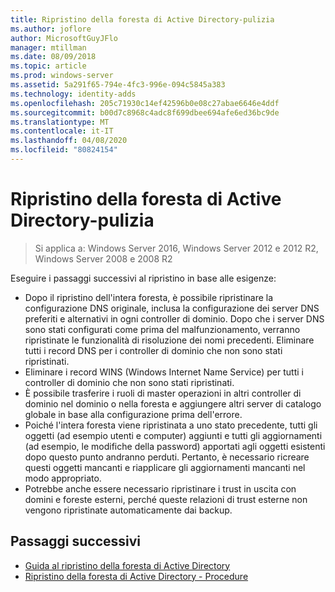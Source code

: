 ```yaml
---
title: Ripristino della foresta di Active Directory-pulizia
ms.author: joflore
author: MicrosoftGuyJFlo
manager: mtillman
ms.date: 08/09/2018
ms.topic: article
ms.prod: windows-server
ms.assetid: 5a291f65-794e-4fc3-996e-094c5845a383
ms.technology: identity-adds
ms.openlocfilehash: 205c71930c14ef42596b0e08c27abae6646e4ddf
ms.sourcegitcommit: b00d7c8968c4adc8f699dbee694afe6ed36bc9de
ms.translationtype: MT
ms.contentlocale: it-IT
ms.lasthandoff: 04/08/2020
ms.locfileid: "80824154"
---
```

# <a name="ad-forest-recovery---cleanup"></a>Ripristino della foresta di Active Directory-pulizia

>Si applica a: Windows Server 2016, Windows Server 2012 e 2012 R2, Windows Server 2008 e 2008 R2

 Eseguire i passaggi successivi al ripristino in base alle esigenze:  
  
- Dopo il ripristino dell'intera foresta, è possibile ripristinare la configurazione DNS originale, inclusa la configurazione dei server DNS preferiti e alternativi in ogni controller di dominio. Dopo che i server DNS sono stati configurati come prima del malfunzionamento, verranno ripristinate le funzionalità di risoluzione dei nomi precedenti. Eliminare tutti i record DNS per i controller di dominio che non sono stati ripristinati.  
- Eliminare i record WINS (Windows Internet Name Service) per tutti i controller di dominio che non sono stati ripristinati.  
- È possibile trasferire i ruoli di master operazioni in altri controller di dominio nel dominio o nella foresta e aggiungere altri server di catalogo globale in base alla configurazione prima dell'errore.  
- Poiché l'intera foresta viene ripristinata a uno stato precedente, tutti gli oggetti (ad esempio utenti e computer) aggiunti e tutti gli aggiornamenti (ad esempio, le modifiche della password) apportati agli oggetti esistenti dopo questo punto andranno perduti. Pertanto, è necessario ricreare questi oggetti mancanti e riapplicare gli aggiornamenti mancanti nel modo appropriato.  
- Potrebbe anche essere necessario ripristinare i trust in uscita con domini e foreste esterni, perché queste relazioni di trust esterne non vengono ripristinate automaticamente dai backup.

## <a name="next-steps"></a>Passaggi successivi

- [Guida al ripristino della foresta di Active Directory](AD-Forest-Recovery-Guide.md)
- [Ripristino della foresta di Active Directory - Procedure](AD-Forest-Recovery-Procedures.md)  
